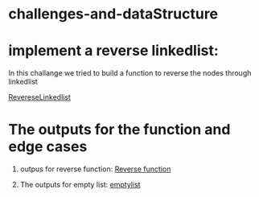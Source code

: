 # challenges-and-dataStructure
# implement a reverse linkedlist:
In this challange we tried to build a function to reverse the nodes through linkedlist

[RevereseLinkedlist](https://github.com/OmarAmjad310/challenges-and-dataStructure/blob/main/Data%20Sturctures/Reverse/doc/Reverse-Function.png)

# The outputs for the function and edge cases
1. outpus for reverse function:
   [Reverse function](https://github.com/OmarAmjad310/challenges-and-dataStructure/blob/main/Data%20Sturctures/Reverse/doc/ReverseFunction.png)

2. The outputs for empty list:
   [emptylist]()

